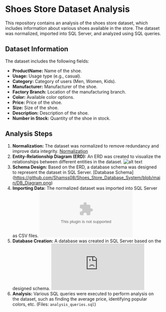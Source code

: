 # Shoes Store Dataset Analysis

This repository contains an analysis of the shoes store dataset, which includes information about various shoes available in the store. The dataset was normalized, imported into SQL Server, and analyzed using SQL queries.

## Dataset Information

The dataset includes the following fields:

- **ProductName:** Name of the shoe.
- **Usage:** Usage type (e.g., casual).
- **Category:** Category of users (Men, Women, Kids).
- **Manufacturer:** Manufacturer of the shoe.
- **Factory Branch:** Location of the manufacturing branch.
- **Color:** Available color options.
- **Price:** Price of the shoe.
- **Size:** Size of the shoe.
- **Description:** Description of the shoe.
- **Number in Stock:** Quantity of the shoe in stock.

## Analysis Steps

1. **Normalization:** The dataset was normalized to remove redundancy and improve data integrity. [Normalization](https://github.com/Shamss08/Shoes_Store_Database_System/blob/main/Normalization.xlsx)
2. **Entity-Relationship Diagram (ERD):** An ERD was created to visualize the relationships between different entities in the dataset.
![alt text](https://github.com/Shamss08/Shoes_Store_Database_System/blob/main/ERD.jpg "ERD")
3. **Schema Design:** Based on the ERD, a database schema was designed to represent the dataset in SQL Server. [Database Schema] (https://github.com/Shamss08/Shoes_Store_Database_System/blob/main/DB_Diagram.png)
4. **Importing Data:** The normalized dataset was imported into SQL Server as CSV files. ![alt text](https://github.com/Shamss08/Shoes_Store_Database_System/blob/main/Dataset.xlsx "Dataset")
5. **Database Creation:** A database was created in SQL Server based on the designed schema. ![alt text](https://github.com/Shamss08/Shoes_Store_Database_System/blob/main/store.bak "Database")
6. **Analysis:** Various SQL queries were executed to perform analysis on the dataset, such as finding the average price, identifying popular colors, etc. (Files: `analysis_queries.sql`)
